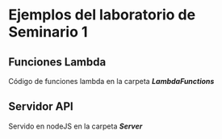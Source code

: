 # Ejemplos del laboratorio de Seminario 1

## Funciones Lambda
Código de funciones lambda en la carpeta ***LambdaFunctions***

## Servidor API
Servido en nodeJS en la carpeta ***Server***